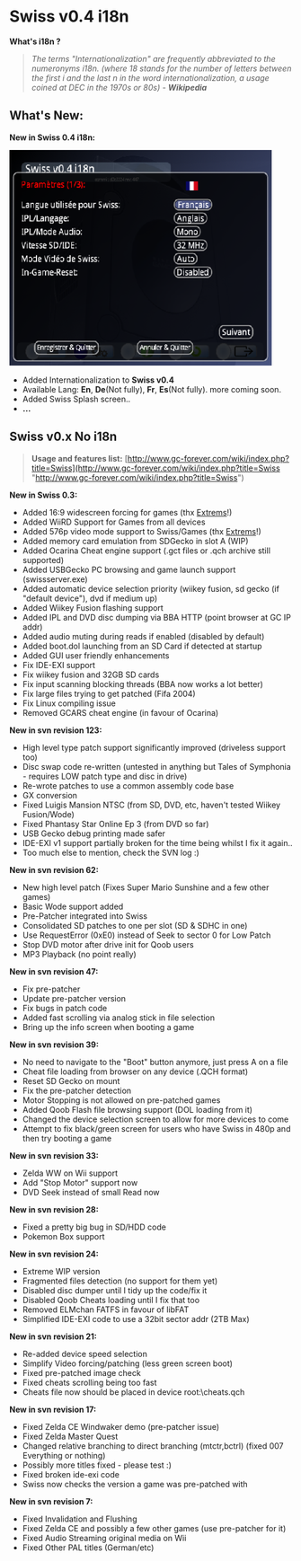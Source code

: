 # **Swiss v0.4 i18n** #
**What's i18n ?**
>   *The terms "Internationalization" are frequently abbreviated
> 	to the numeronyms i18n.
> 	(where 18 stands for the number of letters between the 
> 	first i and the last n in the word internationalization,
> 	a usage coined at DEC in the 1970s or 80s) - **Wikipedia***

	 	
## What's New: ##
**New in Swiss 0.4 i18n:**


![Swiss i18n](https://github.com/Ketchu13/swiss-gc/blob/swiss_i18n/images/00000000-3.png)

- Added Internationalization to **Swiss v0.4**
- Available Lang: **En**, **De**(Not fully), **Fr**, **Es**(Not fully). more coming soon.
- Added Swiss Splash screen..
- **...**

Swiss v0.x No i18n 
-
> **Usage and features list:** [http://www.gc-forever.com/wiki/index.php?title=Swiss](http://www.gc-forever.com/wiki/index.php?title=Swiss "http://www.gc-forever.com/wiki/index.php?title=Swiss")

**New in Swiss 0.3:**

- Added 16:9 widescreen forcing for games (thx [Extrems](https://github.com/Extrems)!)
- Added WiiRD Support for Games from all devices
- Added 576p video mode support to Swiss/Games (thx [Extrems](https://github.com/Extrems)!)
- Added memory card emulation from SDGecko in slot A (WIP)
- Added Ocarina Cheat engine support (.gct files or .qch archive still supported)
- Added USBGecko PC browsing and game launch support (swissserver.exe)
- Added automatic device selection priority (wiikey fusion, sd gecko (if "default device"), dvd if medium up)
- Added Wiikey Fusion flashing support
- Added IPL and DVD disc dumping via BBA HTTP (point browser at GC IP addr)
- Added audio muting during reads if enabled (disabled by default)
- Added boot.dol launching from an SD Card if detected at startup
- Added GUI user friendly enhancements
- Fix IDE-EXI support
- Fix wiikey fusion and 32GB SD cards
- Fix input scanning blocking threads (BBA now works a lot better)
- Fix large files trying to get patched (Fifa 2004)
- Fix Linux compiling issue
- Removed GCARS cheat engine (in favour of Ocarina)

**New in svn revision 123:**

- High level type patch support significantly improved (driveless support too)
- Disc swap code re-written (untested in anything but Tales of Symphonia - requires LOW patch type and disc in drive)
- Re-wrote patches to use a common assembly code base
- GX conversion
- Fixed Luigis Mansion NTSC (from SD, DVD, etc, haven't tested Wiikey Fusion/Wode)
- Fixed Phantasy Star Online Ep 3 (from DVD so far)
- USB Gecko debug printing made safer
- IDE-EXI v1 support partially broken for the time being whilst I fix it again..
- Too much else to mention, check the SVN log :)

**New in svn revision 62:**

- New high level patch (Fixes Super Mario Sunshine and a few other games)
- Basic Wode support added
- Pre-Patcher integrated into Swiss
- Consolidated SD patches to one per slot (SD & SDHC in one)
- Use RequestError (0xE0) instead of Seek to sector 0 for Low Patch
- Stop DVD motor after drive init for Qoob users
- MP3 Playback (no point really)

**New in svn revision 47:**

- Fix pre-patcher
- Update pre-patcher version
- Fix bugs in patch code
- Added fast scrolling via analog stick in file selection
- Bring up the info screen when booting a game

**New in svn revision 39:**

- No need to navigate to the "Boot" button anymore, just press A on a file
- Cheat file loading from browser on any device (.QCH format)
- Reset SD Gecko on mount
- Fix the pre-patcher detection
- Motor Stopping is not allowed on pre-patched games
- Added Qoob Flash file browsing support (DOL loading from it)
- Changed the device selection screen to allow for more devices to come
- Attempt to fix black/green screen for users who have Swiss in 480p and then try booting a game

**New in svn revision 33:**

- Zelda WW on Wii support
- Add "Stop Motor" support now
- DVD Seek instead of small Read now

**New in svn revision 28:**

- Fixed a pretty big bug in SD/HDD code
- Pokemon Box support

**New in svn revision 24:**

- Extreme WIP version 
- Fragmented files detection (no support for them yet)
- Disabled disc dumper until I tidy up the code/fix it
- Disabled Qoob Cheats loading until I fix that too
- Removed ELMchan FATFS in favour of libFAT
- Simplified IDE-EXI code to use a 32bit sector addr (2TB Max)

**New in svn revision 21:**

- Re-added device speed selection
- Simplify Video forcing/patching (less green screen boot)
- Fixed pre-patched image check
- Fixed cheats scrolling being too fast
- Cheats file now should be placed in device root:\cheats.qch

**New in svn revision 17:**

- Fixed Zelda CE Windwaker demo (pre-patcher issue)
- Fixed Zelda Master Quest
- Changed relative branching to direct branching (mtctr,bctrl) (fixed 007 Everything or nothing)
- Possibly more titles fixed - please test :)
- Fixed broken ide-exi code
- Swiss now checks the version a game was pre-patched with

**New in svn revision 7:**

- Fixed Invalidation and Flushing
- Fixed Zelda CE and possibly a few other games (use pre-patcher for it)
- Fixed Audio Streaming original media on Wii
- Fixed Other PAL titles (German/etc)